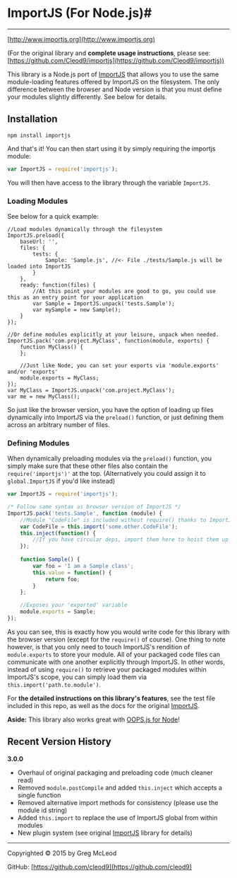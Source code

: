 # ImportJS (For Node.js)#

----------

[http://www.importjs.org](http://www.importjs.org)

(For the original library and **complete usage instructions**, please see: [https://github.com/Cleod9/importjs](https://github.com/Cleod9/importjs))

This library is a Node.js port of [ImportJS](https://github.com/Cleod9/importjs) that allows you to use the same module-loading features offered by ImportJS on the filesystem. The only difference between the browser and Node version is that you must define your modules slightly differently. See below for details.

## Installation ##

```
npm install importjs
```
And that's it! You can then start using it by simply requiring the importjs module:

```javascript
var ImportJS = require('importjs');
```

You will then have access to the library through the variable `ImportJS`.

### Loading Modules ###

See below for a quick example:

```
//Load modules dynamically through the filesystem
ImportJS.preload({
	baseUrl: '',
	files: {
		tests: {
			Sample: 'Sample.js', //<- File ./tests/Sample.js will be loaded into ImportJS
		}
	},
	ready: function(files) {
		//At this point your modules are good to go, you could use this as an entry point for your application
		var Sample = ImportJS.unpack('tests.Sample');
		var mySample = new Sample();
	}
});

//Or define modules explicitly at your leisure, unpack when needed.
ImportJS.pack('com.project.MyClass', function(module, exports) {
	function MyClass() { 
	};

	//Just like Node, you can set your exports via 'module.exports' and/or 'exports'
	module.exports = MyClass;
});
var MyClass = ImportJS.unpack('com.project.MyClass');
var me = new MyClass();
```
So just like the browser version, you have the option of loading up files dynamically into ImportJS via the `preload()` function, or just defining them across an arbitrary number of files.

### Defining Modules ###
When dynamically preloading modules via the `preload()` function, you simply make sure that these other files also contain the `require('importjs')'` at the top. (Alternatively you could assign it to `global.ImportJS` if you'd like instead)

```javascript
var ImportJS = require('importjs');

/* Follow same syntax as browser version of ImportJS */
ImportJS.pack('tests.Sample', function (module) {
	//Module "CodeFile" is included without require() thanks to ImportJS
	var CodeFile = this.import('some.other.CodeFile');
	this.inject(function() {
		//If you have circular deps, import them here to hoist them up
	});
	
	function Sample() { 
		var foo = 'I am a Sample class';
		this.value = function() {
			return foo;
		}
	};

	//Exposes your 'exported' variable
	module.exports = Sample;
});
```
As you can see, this is exactly how you would write code for this library with the browser version (except for the `require()` of course). One thing to note however, is that you only need to touch ImportJS's rendition of `module.exports` to store your module. All of your packaged code files can communicate with one another explicitly through ImportJS. In other words, instead of using `require()` to retrieve your packaged modules within ImportJS's scope,  you can simply load them via `this.import('path.to.module')`.

For **the detailed instructions on this library's features**, see the test file included in this repo, as well as the docs for the original [ImportJS](https://github.com/Cleod9/importjs).

**Aside:** This library also works great with [OOPS.js for Node](https://github.com/Cleod9/node-oopsjs)!

## Recent Version History ##

**3.0.0**

- Overhaul of original packaging and preloading code (much cleaner read)
- Removed `module.postCompile` and added `this.inject` which accepts a single function
- Removed alternative import methods for consistency (please use the module id string)
- Added `this.import` to replace the use of ImportJS global from within modules
- New plugin system (see original [ImportJS](https://github.com/Cleod9/importjs) library for details)

----------

Copyrighted © 2015 by Greg McLeod

GitHub: [https://github.com/cleod9](https://github.com/cleod9)